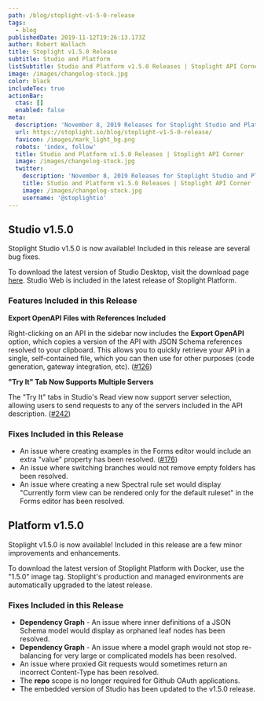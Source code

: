 ```yaml
---
path: /blog/stoplight-v1-5-0-release
tags:
  - blog
publishedDate: 2019-11-12T19:26:13.173Z
author: Robert Wallach
title: Stoplight v1.5.0 Release
subtitle: Studio and Platform
listSubtitle: Studio and Platform v1.5.0 Releases | Stoplight API Corner
image: /images/changelog-stock.jpg
color: black
includeToc: true
actionBar:
  ctas: []
  enabled: false
meta:
  description: 'November 8, 2019 Releases for Stoplight Studio and Platform'
  url: https://stoplight.io/blog/stoplight-v1-5-0-release/
  favicon: /images/mark_light_bg.png
  robots: 'index, follow'
  title: Studio and Platform v1.5.0 Releases | Stoplight API Corner
  image: /images/changelog-stock.jpg
  twitter:
    description: 'November 8, 2019 Releases for Stoplight Studio and Platform'
    title: Studio and Platform v1.5.0 Releases | Stoplight API Corner
    image: /images/changelog-stock.jpg
    username: '@stoplightio'
---
```

## Studio v1.5.0

Stoplight Studio v1.5.0 is now available! Included in this release are several bug fixes. 

To download the latest version of Studio Desktop, visit the download page [here](https://github.com/stoplightio/studio/releases). Studio Web is included in the latest release of Stoplight Platform.

### Features Included in this Release

**Export OpenAPI Files with References Included**

Right-clicking on an API in the sidebar now includes the **Export OpenAPI** option, which copies a version of the API with JSON Schema references resolved to your clipboard. This allows you to quickly retrieve your API in a single, self-contained file, which you can then use for other purposes (code generation, gateway integration, etc). ([\#126](https://github.com/stoplightio/studio/issues/126))

**"Try It" Tab Now Supports Multiple Servers**

The "Try It" tabs in Studio's Read view now support server selection, allowing users to send requests to any of the servers included in the API description. ([\#242](https://github.com/stoplightio/studio/issues/242))

### Fixes Included in this Release

* An issue where creating examples in the Forms editor would include an extra "value" property has been resolved. ([\#176](https://github.com/stoplightio/studio/issues/176))
* An issue where switching branches would not remove empty folders has been resolved.
* An issue where creating a new Spectral rule set would display "Currently form view can be rendered only for the default ruleset" in the Forms editor has been resolved.

## Platform v1.5.0

Stoplight v1.5.0 is now available! Included in this release are a few minor improvements and enhancements. 

To download the latest version of Stoplight Platform with Docker, use the "1.5.0" image tag. Stoplight's production and managed environments are automatically upgraded to the latest release.

### Fixes Included in this Release

* **Dependency Graph** - An issue where inner definitions of a JSON Schema model would display as orphaned leaf nodes has been resolved.
* **Dependency Graph** - An issue where a model graph would not stop re-balancing for very large or complicated models has been resolved.
* An issue where proxied Git requests would sometimes return an incorrect Content-Type has been resolved.
* The **repo** scope is no longer required for Github OAuth applications.
* The embedded version of Studio has been updated to the v1.5.0 release.
